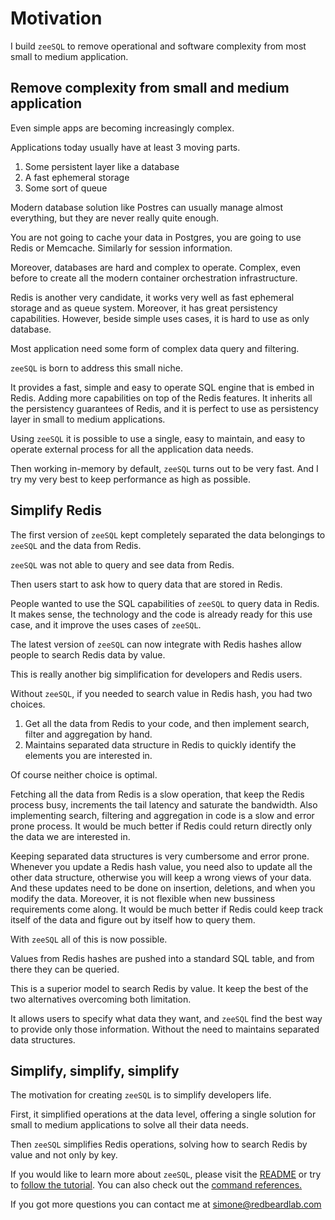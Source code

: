 # Motivation

I build `zeeSQL` to remove operational and software complexity from most small to medium application.

## Remove complexity from small and medium application

Even simple apps are becoming increasingly complex.

Applications today usually have at least 3 moving parts.

1. Some persistent layer like a database
2. A fast ephemeral storage
3. Some sort of queue

Modern database solution like Postres can usually manage almost everything, but they are never really quite enough.

You are not going to cache your data in Postgres, you are going to use Redis or Memcache.
Similarly for session information.

Moreover, databases are hard and complex to operate.
Complex, even before to create all the modern container orchestration infrastructure.

Redis is another very candidate, it works very well as fast ephemeral storage and as queue system.
Moreover, it has great persistency capabilities.
However, beside simple uses cases, it is hard to use as only database.

Most application need some form of complex data query and filtering.

`zeeSQL` is born to address this small niche.

It provides a fast, simple and easy to operate SQL engine that is embed in Redis.
Adding more capabilities on top of the Redis features.
It inherits all the persistency guarantees of Redis, and it is perfect to use as persistency layer in small to medium applications.

Using `zeeSQL` it is possible to use a single, easy to maintain, and easy to operate external process for all the application data needs.

Then working in-memory by default, `zeeSQL` turns out to be very fast. And I try my very best to keep performance as high as possible.

## Simplify Redis

The first version of `zeeSQL` kept completely separated the data belongings to `zeeSQL` and the data from Redis.

`zeeSQL` was not able to query and see data from Redis.

Then users start to ask how to query data that are stored in Redis.

People wanted to use the SQL capabilities of `zeeSQL` to query data in Redis.
It makes sense, the technology and the code is already ready for this use case, and it improve the uses cases of `zeeSQL`.

The latest version of `zeeSQL` can now integrate with Redis hashes allow people to search Redis data by value.

This is really another big simplification for developers and Redis users.

Without `zeeSQL`, if you needed to search value in Redis hash, you had two choices.

1. Get all the data from Redis to your code, and then implement search, filter and aggregation by hand.
2. Maintains separated data structure in Redis to quickly identify the elements you are interested in.

Of course neither choice is optimal.

Fetching all the data from Redis is a slow operation, that keep the Redis process busy, increments the tail latency and saturate the bandwidth.
Also implementing search, filtering and aggregation in code is a slow and error prone process.
It would be much better if Redis could return directly only the data we are interested in.

Keeping separated data structures is very cumbersome and error prone.
Whenever you update a Redis hash value, you need also to update all the other data structure, otherwise you will keep a wrong views of your data.
And these updates need to be done on insertion, deletions, and when you modify the data.
Moreover, it is not flexible when new bussiness requirements come along.
It would be much better if Redis could keep track itself of the data and figure out by itself how to query them.

With `zeeSQL` all of this is now possible.

Values from Redis hashes are pushed into a standard SQL table, and from there they can be queried.

This is a superior model to search Redis by value.
It keep the best of the two alternatives overcoming both limitation.

It allows users to specify what data they want, and `zeeSQL` find the best way to provide only those information.
Without the need to maintains separated data structures.

## Simplify, simplify, simplify

The motivation for creating `zeeSQL` is to simplify developers life.

First, it simplified operations at the data level, offering a single solution for small to medium applications to solve all their data needs.

Then `zeeSQL` simplifies Redis operations, solving how to search Redis by value and not only by key.

If you would like to learn more about `zeeSQL`, please visit the [README](README.md) or try to [follow the tutorial](tutorial.md).
You can also check out the [command references.](references.md)

If you got more questions you can contact me at [simone@redbeardlab.com](mailto:simone@redbeardlab.com)
